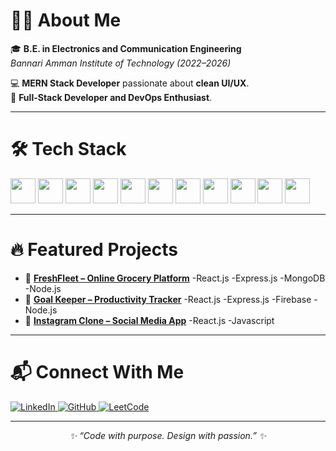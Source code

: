 # 👩‍💻 About Me

🎓 **B.E. in Electronics and Communication Engineering**  
*Bannari Amman Institute of Technology (2022–2026)*

💻 **MERN Stack Developer** passionate about **clean UI/UX**.  
🚀 **Full-Stack Developer and DevOps Enthusiast**.

---

# 🛠️ Tech Stack

<p align="left">
  <img src="https://cdn.jsdelivr.net/gh/devicons/devicon/icons/javascript/javascript-original.svg" width="40" height="40"/>
  <img src="https://cdn.jsdelivr.net/gh/devicons/devicon/icons/c/c-original.svg" width="40" height="40"/>
  <img src="https://cdn.jsdelivr.net/gh/devicons/devicon/icons/java/java-original.svg" width="40" height="40"/>
  <img src="https://cdn.jsdelivr.net/gh/devicons/devicon/icons/react/react-original.svg" width="40" height="40"/>
  <img src="https://cdn.jsdelivr.net/gh/devicons/devicon/icons/nodejs/nodejs-original.svg" width="40" height="40"/>
  <img src="https://cdn.jsdelivr.net/gh/devicons/devicon/icons/express/express-original.svg" width="40" height="40"/>
  <img src="https://cdn.jsdelivr.net/gh/devicons/devicon/icons/mongodb/mongodb-original.svg" width="40" height="40"/>
  <img src="https://cdn.jsdelivr.net/gh/devicons/devicon/icons/mysql/mysql-original.svg" width="40" height="40"/>
  <img src="https://cdn.jsdelivr.net/gh/devicons/devicon/icons/html5/html5-original.svg" width="40" height="40"/>
  <img src="https://cdn.jsdelivr.net/gh/devicons/devicon/icons/css3/css3-original.svg" width="40" height="40"/>
  <img src="https://cdn.jsdelivr.net/gh/devicons/devicon/icons/firebase/firebase-plain.svg" width="40" height="40"/>
</p>


---

# 🔥 Featured Projects

- 🌽 **[FreshFleet – Online Grocery Platform](https://freshfleet.vercel.app)**
         -React.js    -Express.js    -MongoDB     -Node.js
- 🎯 **[Goal Keeper – Productivity Tracker](https://goalkee.vercel.app/)**
         -React.js    -Express.js    -Firebase    -Node.js
- 📸 **[Instagram Clone – Social Media App](https://instagram-clone-mauve-seven-17.vercel.app)** -React.js    -Javascript   

---

# 📬 Connect With Me

<p align="left">
  <a href="https://www.linkedin.com/in/deepadharsinik" target="_blank">
    <img src="https://img.shields.io/badge/LinkedIn-0A66C2?style=for-the-badge&logo=linkedin&logoColor=white" alt="LinkedIn" />
  </a>
  <a href="https://github.com/deepadharsini" target="_blank">
    <img src="https://img.shields.io/badge/GitHub-181717?style=for-the-badge&logo=github&logoColor=white" alt="GitHub" />
  </a>
  <a href="https://leetcode.com/u/deepadharsini_1203/" target="_blank">
    <img src="https://img.shields.io/badge/LeetCode-FFA116?style=for-the-badge&logo=leetcode&logoColor=black" alt="LeetCode" />
  </a>
</p>

---

<p align="center"><i>✨ “Code with purpose. Design with passion.” ✨</i></p>
